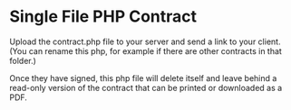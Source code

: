 # Single File PHP Contract

Upload the contract.php file to your server and send a link to your client. (You can rename this php, for example if there are other contracts in that folder.)

Once they have signed, this php file will delete itself and leave behind a read-only version of the contract that can be printed or downloaded as a PDF.
